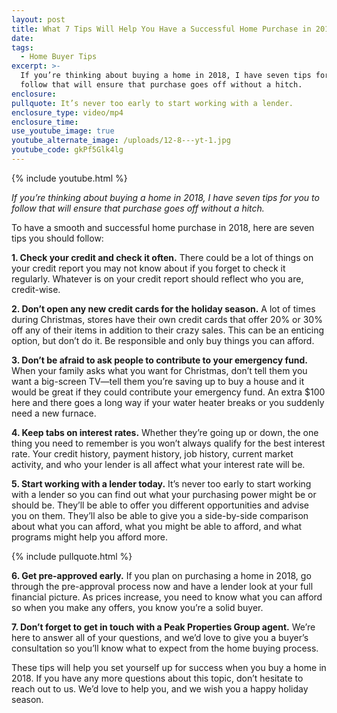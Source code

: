 ```yaml
---
layout: post
title: What 7 Tips Will Help You Have a Successful Home Purchase in 2018?
date:
tags:
  - Home Buyer Tips
excerpt: >-
  If you’re thinking about buying a home in 2018, I have seven tips for you to
  follow that will ensure that purchase goes off without a hitch.
enclosure:
pullquote: It’s never too early to start working with a lender.
enclosure_type: video/mp4
enclosure_time:
use_youtube_image: true
youtube_alternate_image: /uploads/12-8---yt-1.jpg
youtube_code: gkPf5Glk4lg
---
```



{% include youtube.html %}

*If you’re thinking about buying a home in 2018, I have seven tips for you to follow that will ensure that purchase goes off without a hitch.&nbsp;*

To have a smooth and successful home purchase in 2018, here are seven tips you should follow:&nbsp;

**1. Check your credit and check it often.** There could be a lot of things on your credit report you may not know about if you forget to check it regularly. Whatever is on your credit report should reflect who you are, credit-wise.

**2. Don’t open any new credit cards for the holiday season.** A lot of times during Christmas, stores have their own credit cards that offer 20% or 30% off any of their items in addition to their crazy sales. This can be an enticing option, but don’t do it. Be responsible and only buy things you can afford.&nbsp;

**3. Don’t be afraid to ask people to contribute to your emergency fund.** When your family asks what you want for Christmas, don’t tell them you want a big-screen TV—tell them you’re saving up to buy a house and it would be great if they could contribute your emergency fund. An extra $100 here and there goes a long way if your water heater breaks or you suddenly need a new furnace.&nbsp;

**4. Keep tabs on interest rates.** Whether they’re going up or down, the one thing you need to remember is you won’t always qualify for the best interest rate. Your credit history, payment history, job history, current market activity, and who your lender is all affect what your interest rate will be.&nbsp;

**5. Start working with a lender today.** It’s never too early to start working with a lender so you can find out what your purchasing power might be or should be. They’ll be able to offer you different opportunities and advise you on them. They’ll also be able to give you a side-by-side comparison about what you can afford, what you might be able to afford, and what programs might help you afford more.

{% include pullquote.html %}

**6. Get pre-approved early.** If you plan on purchasing a home in 2018, go through the pre-approval process now and have a lender look at your full financial picture. As prices increase, you need to know what you can afford so when you make any offers, you know you’re a solid buyer.&nbsp;

**7. Don’t forget to get in touch with a Peak Properties Group agent.** We’re here to answer all of your questions, and we’d love to give you a buyer’s consultation so you’ll know what to expect from the home buying process.&nbsp;

These tips will help you set yourself up for success when you buy a home in 2018. If you have any more questions about this topic, don’t hesitate to reach out to us. We’d love to help you, and we wish you a happy holiday season.<br>&nbsp;